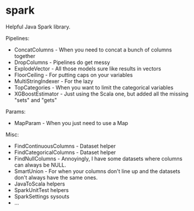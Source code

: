 # spark
Helpful Java Spark library.

Pipelines:
* ConcatColumns - When you need to concat a bunch of columns together
* DropColumns - Pipelines do get messy
* ExplodeVector - All those models sure like results in vectors
* FloorCeiling - For putting caps on your variables
* MultiStringIndexer - For the lazy
* TopCategories - When you want to limit the categorical variables
* XGBoostEstimator - Just using the Scala one, but added all the missing "sets" and "gets"

Params:
* MapParam - When you just need to use a Map

Misc:
* FindContinuousColumns - Dataset<Row> helper
* FindCategoricalColumns - Dataset<Row> helper
* FindNullColumns - Annoyingly, I have some datasets where columns can always be NULL.
* SmartUnion - For when your columns don't line up and the datasets don't always have the same ones.
* JavaToScala helpers
* SparkUnitTest helpers
* SparkSettings sysouts
* ...
